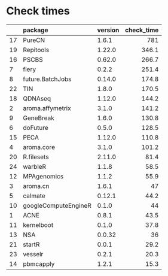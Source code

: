 # Check times

|   |package              |version | check_time|
|:--|:--------------------|:-------|----------:|
|17 |PureCN               |1.6.1   |        781|
|19 |Repitools            |1.22.0  |      346.1|
|16 |PSCBS                |0.62.0  |      266.7|
|7  |fiery                |0.2.2   |      251.4|
|8  |future.BatchJobs     |0.14.0  |      174.8|
|22 |TIN                  |1.8.0   |      170.5|
|18 |QDNAseq              |1.12.0  |      144.2|
|2  |aroma.affymetrix     |3.1.0   |      141.2|
|9  |GeneBreak            |1.6.0   |      130.8|
|6  |doFuture             |0.5.0   |      128.5|
|15 |PECA                 |1.12.0  |      110.8|
|4  |aroma.core           |3.1.0   |      101.2|
|20 |R.filesets           |2.11.0  |       81.4|
|24 |warbleR              |1.1.8   |       58.5|
|12 |MPAgenomics          |1.1.2   |       55.9|
|3  |aroma.cn             |1.6.1   |         47|
|5  |calmate              |0.12.1  |       44.2|
|10 |googleComputeEngineR |0.1.0   |         44|
|1  |ACNE                 |0.8.1   |       43.5|
|11 |kernelboot           |0.1.0   |       37.8|
|13 |NSA                  |0.0.32  |         36|
|21 |startR               |0.0.1   |       29.2|
|23 |vesselr              |0.2.1   |       20.3|
|14 |pbmcapply            |1.2.1   |       15.3|


